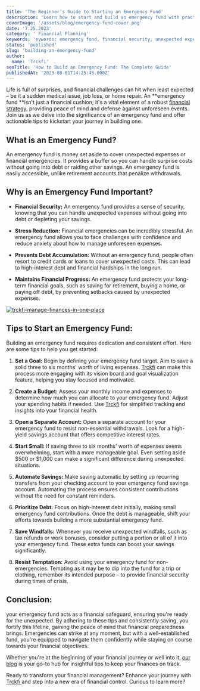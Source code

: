 ```yaml
---
title: 'The Beginner’s Guide to Starting an Emergency Fund'
description: 'Learn how to start and build an emergency fund with practical tips on setting savings goals, budgeting, where to keep the money, and resisting temptation to tap it.'
coverImage: '/assets/blog/emergency-fund-cover.png'
date: '7.25.2023'
category: ' Financial Planning'
keywords: 'eywords: emergency fund, financial security, unexpected expenses, financial preparedness, savings, budgeting, financial goals, peace of mind'
status: 'published'
slug: 'building-an-emergency-fund'
author:
  name: 'Trckfi'
seoTitle: 'How to Build an Emergency Fund: The Complete Guide'
publishedAt: '2023-08-01T14:25:45.000Z'
---
```


Life is full of surprises, and financial challenges can hit when least expected – be it a sudden medical issue, job loss, or home repair. An **emergency fund **isn't just a financial cushion; it's a vital element of a robust [financial strategy](/blog/essential-financial-concepts), providing peace of mind and defense against unforeseen events. Join us as we delve into the significance of an emergency fund and offer actionable tips to kickstart your journey in building one.

## What is an Emergency Fund?

An emergency fund is money set aside to cover unexpected expenses or financial emergencies. It provides a buffer so you can handle surprise costs without going into debt or raiding other savings. An emergency fund is easily accessible, unlike retirement accounts that penalize withdrawals.

## Why is an Emergency Fund Important?

- **Financial Security:** An emergency fund provides a sense of security, knowing that you can handle unexpected expenses without going into debt or depleting your savings.

- **Stress Reduction:** Financial emergencies can be incredibly stressful. An emergency fund allows you to face challenges with confidence and reduce anxiety about how to manage unforeseen expenses.

- **Prevents Debt Accumulation:** Without an emergency fund, people often resort to credit cards or loans to cover unexpected costs. This can lead to high-interest debt and financial hardships in the long run.

- **Maintains Financial Progress:** An emergency fund protects your long-term financial goals, such as saving for retirement, buying a home, or paying off debt, by preventing setbacks caused by unexpected expenses.

[![trckfi-manage-finances-in-one-place](/images/home--2--Y2OD.png)](/pricing)

## Tips to Start an Emergency Fund:

Building an emergency fund requires dedication and consistent effort. Here are some tips to help you get started:

1. **Set a Goal:** Begin by defining your emergency fund target. Aim to save a solid three to six months' worth of living expenses. [Trckfi](/) can make this process more engaging with its vision board and goal visualization feature, helping you stay focused and motivated.

2. **Create a Budget:** Assess your monthly income and expenses to determine how much you can allocate to your emergency fund. Adjust your spending habits if needed. Use [Trckfi](/) for simplified tracking and insights into your financial health.

3. **Open a Separate Account:** Open a separate account for your emergency fund to resist non-essential withdrawals. Look for a high-yield savings account that offers competitive interest rates.

4. **Start Small:** If saving three to six months' worth of expenses seems overwhelming, start with a more manageable goal. Even setting aside $500 or $1,000 can make a significant difference during unexpected situations.

5. **Automate Savings:** Make saving automatic by setting up recurring transfers from your checking account to your emergency fund savings account. Automating the process ensures consistent contributions without the need for constant reminders.

6. **Prioritize Debt:** Focus on high-interest debt initially, making small emergency fund contributions. Once the debt is manageable, shift your efforts towards building a more substantial emergency fund.

7. **Save Windfalls:** Whenever you receive unexpected windfalls, such as tax refunds or work bonuses, consider putting a portion or all of it into your emergency fund. These extra funds can boost your savings significantly.

8. **Resist Temptation:** Avoid using your emergency fund for non-emergencies. Tempting as it may be to dip into the fund for a trip or clothing, remember its intended purpose – to provide financial security during times of crisis.

## Conclusion:

your emergency fund acts as a financial safeguard, ensuring you're ready for the unexpected. By adhering to these tips and consistently saving, you fortify this lifeline, gaining the peace of mind that financial preparedness brings. Emergencies can strike at any moment, but with a well-established fund, you're equipped to navigate them confidently while staying on course towards your financial objectives.

Whether you're at the beginning of your financial journey or well into it, [our blog](/blog) is your go-to hub for insightful tips to keep your finances on track.

Ready to transform your financial management? Enhance your journey with [Trckfi ](/pricing)and step into a new era of financial control. Curious to learn more?

